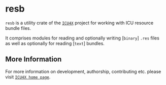 # resb

<!-- cargo-rdme start -->

`resb` is a utility crate of the [`ICU4X`] project for working with ICU
resource bundle files.

It comprises modules for reading and optionally writing [`binary`] `.res`
files as well as optionally for reading [`text`] bundles.

[`ICU4X`]: ../icu/index.html

<!-- cargo-rdme end -->

## More Information

For more information on development, authorship, contributing etc. please visit [`ICU4X home page`](https://github.com/unicode-org/icu4x).
